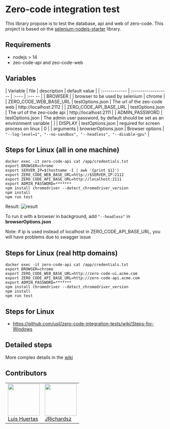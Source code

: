 # Zero-code integration test

This library propose is to test the database, api and web of zero-code. This project is based on the [selenium-nodejs-starter](https://github.com/usil/selenium-nodejs-starter) library.

## Requirements

- nodejs > 14
- zeo-code-api and zeo-code-web

## Variables

| Variable      | file     | description        | default value   |
| :------------ | :------------------ | :----  | :--- -- |
| BROWSER  |  | browser to be used by selenium | chrome   |
| ZERO_CODE_WEB_BASE_URL  | testOptions.json    | The url of the zeo-code web  | http://localhost:2112   |
| ZERO_CODE_API_BASE_URL   | testOptions.json    | The url of the zeo-code api  | http://localhost:2111  |
| ADMIN_PASSWORD | testOptions.json    | The admin user password, by default should be set as an environment variable |  |
| DISPLAY | testOptions.json    | required for screen process on linux | 0 |
| arguments     | browserOptions.json | Browser options  | `"--log-level=1", "--no-sandbox", "--headless", "--disable-gpu"` |


## Steps for Linux (all in one machine)

```
docker exec -it zero-code-api cat /app/credentials.txt
export BROWSER=chrome
export SERVER_IP=$(hostname -I | awk '{print $1}')
export ZERO_CODE_WEB_BASE_URL=http://$SERVER_IP:2112
export ZERO_CODE_API_BASE_URL=http://localhost:2111
export ADMIN_PASSWORD=*******
npm install chromedriver --detect_chromedriver_version
npm install
npm run test
```

Result:
![result](https://i.ibb.co/1QHykGN/test-Result.jpg)

To run it with a browser in background, add `"--headless"` in **browserOptions.json**

Note: if ip is used instead of localhost in ZERO_CODE_API_BASE_URL, you will have problems due to swagger issue

## Steps for Linux (real http domains)

```
docker exec -it zero-code-api cat /app/credentials.txt
export BROWSER=chrome
export ZERO_CODE_WEB_BASE_URL=http://zero-code-ui.acme.com
export ZERO_CODE_API_BASE_URL=http://zero-code-api.acme.com
export ADMIN_PASSWORD=*******
npm install chromedriver --detect_chromedriver_version
npm install
npm run test
```


## Steps for Linux

- https://github.com/usil/zero-code-integration-tests/wiki/Steps-for-Windows

## Detailed steps

More complex details in the [wiki](https://github.com/usil/zero-code-integration-tests/wiki)

## Contributors

<table>
  <tbody>
    <td>
      <img src="https://i.ibb.co/88Tp6n5/Recurso-7.png" width="100px;"/>
      <br />
      <label><a href="https://github.com/TacEtarip">Luis Huertas</a></label>
      <br />
    </td>
    <td>
      <img src="https://avatars0.githubusercontent.com/u/3322836?s=460&v=4" width="100px;"/>
      <br />
      <label><a href="http://jrichardsz.github.io/">JRichardsz</a></label>
      <br />
    </td>
  </tbody>
</table>
